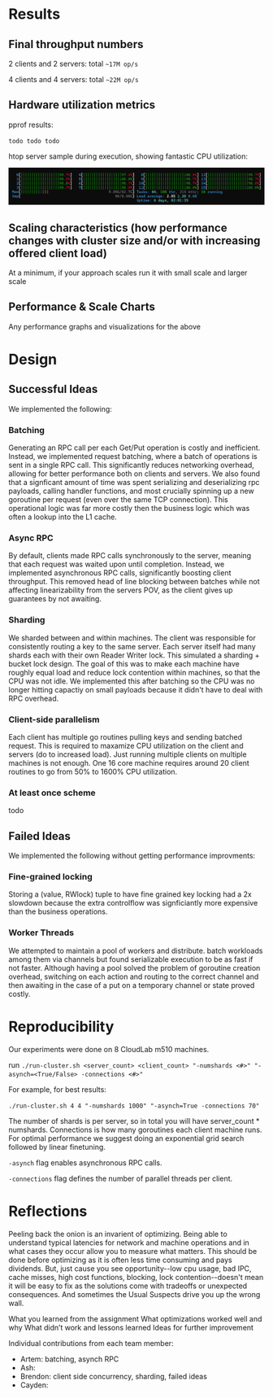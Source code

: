 # Results

## Final throughput numbers

2 clients and 2 servers: total `~17M op/s`

4 clients and 4 servers: total `~22M op/s`

## Hardware utilization metrics

pprof results:

`todo todo todo`

htop server sample during execution, showing fantastic CPU utilization:

![htop sample result](images/htop_node0.png)

## Scaling characteristics (how performance changes with cluster size and/or with increasing offered client load)

At a minimum, if your approach scales run it with small scale and larger scale

## Performance & Scale Charts
Any performance graphs and visualizations for the above 

# Design

## Successful Ideas
We implemented the following:
### Batching
Generating an RPC call per each Get/Put operation is costly and inefficient. Instead, we implemented request batching, where a batch of operations is sent in a single RPC call. This significantly reduces networking overhead, allowing for better performance both on clients and servers. We also found that a signficant amount of time was spent serializing and deserializing rpc payloads, calling handler functions, and most crucially spinning up a new goroutine per request (even over the same TCP connection). This operational logic was far more costly then the business logic which was often a lookup into the L1 cache.
### Async RPC 
By default, clients made RPC calls synchronously to the server, meaning that each request was waited upon until completion. Instead, we implemented asynchronous RPC calls, significantly boosting client throughput. This removed head of line blocking between batches while not affecting linearizability from the servers POV, as the client gives up guarantees by not awaiting.
### Sharding
We sharded between and within machines. The client was responsible for consistently routing a key to the same server. Each server itself had many shards each with their own Reader Writer lock. This simulated a sharding + bucket lock design. The goal of this was to make each machine have roughly equal load and reduce lock contention within machines, so that the CPU was not idle. We implemented this after batching so the CPU was no longer hitting capactiy on small payloads because it didn't have to deal with RPC overhead.
### Client-side parallelism
Each client has multiple go routines pulling keys and sending batched request. This is required to maxamize CPU utilization on the client and servers (do to increased load). Just running multiple clients on multiple machines is not enough. One 16 core machine requires around 20 client routines to go from 50% to 1600% CPU utilization.
### At least once scheme
todo

## Failed Ideas
We implemented the following without getting performance improvments:
### Fine-grained locking
Storing a (value, RWlock) tuple to have fine grained key locking had a 2x slowdown because the extra controlflow was signficiantly more expensive than the business operations. 

### Worker Threads
We attempted to maintain a pool of workers and distribute. batch workloads among them via channels but found serializable execution to be as fast if not faster. Although having a pool solved the problem of goroutine creation overhead, switching on each action and routing to the correct channel and then awaiting in the case of a put on a temporary channel or state proved costly. 


# Reproducibility
Our experiments were done on 8 CloudLab m510 machines.

run `./run-cluster.sh <server_count> <client_count> "-numshards <#>" "-asynch=<True/False> -connections <#>"`

For example, for best results:

`./run-cluster.sh 4 4 "-numshards 1000" "-asynch=True -connections 70"`

The number of shards is per server, so in total you will have server_count * numshards. Connections is how many goroutines each client machine runs. For optimal performance we suggest doing an exponential grid search followed by linear finetuning.

`-asynch` flag enables asynchronous RPC calls.

`-connections` flag defines the number of parallel threads per client. 

# Reflections

Peeling back the onion is an invarient of optimizing. Being able to understand typical latencies for network and machine operations and in what cases they occur allow you to measure what matters. This should be done before optimizing as it is often less time consuming and pays dividends. But, just cause you see opportunity--low cpu usage, bad IPC, cache misses, high cost functions, blocking, lock contention--doesn't mean it will be easy to fix as the solutions come with tradeoffs or unexpected consequences. And sometimes the Usual Suspects drive you up the wrong wall. 

What you learned from the assignment
What optimizations worked well and why
What didn’t work and lessons learned
Ideas for further improvement

Individual contributions from each team member:

- Artem: batching, asynch RPC
- Ash: 
- Brendon: client side concurrency, sharding, failed ideas
- Cayden:
